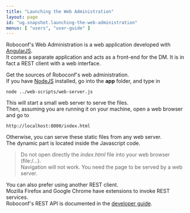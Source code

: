 ```yaml
---
title: "Launching the Web Administration"
layout: page
id: "ug.snapshot.launching-the-web-administration"
menus: [ "users", "user-guide" ]
---
```


Roboconf's Web Administration is a web application developed with [AngularJS](http://angularjs.org/).  
It comes a separate application and acts as a front-end for the DM. It is in fact a REST client with a web interface.

Get the sources of Roboconf's web administration.  
If you have [NodeJS](http://nodejs.org/) installed, go into the **app** folder, and type in

	node ../web-scripts/web-server.js

This will start a small web server to serve the files.  
Then, assuming you are running it on your machine, open a web browser and go to

	http://localhost:8000/index.html

Otherwise, you can serve these static files from any web server.  
The dynamic part is located inside the Javascript code.

> Do not open directly the *index.html* file into your web browser (file:/...).  
> Navigation will not work. You need the page to be served by a web server.

You can also prefer using another REST client.  
Mozilla Firefox and Google Chrome have extensions to invoke REST services.  
Roboconf's REST API is documented in the [developer guide](/developer-guide/developer-guide.html).
